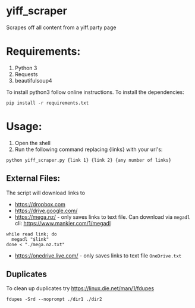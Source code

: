 # yiff_scraper
Scrapes off all content from a yiff.party page

# Requirements:
1. Python 3
2. Requests
3. beautifulsoup4

To install python3 follow online instructions.
To install the dependencies:
```
pip install -r requirements.txt
```

# Usage:
1. Open the shell
2. Run the following command replacing {links} with your url's:
```
python yiff_scraper.py {link 1} {link 2} {any number of links}
```
## External Files:
The script will download links to
 - https://dropbox.com
 - https://drive.google.com/
 - https://mega.nz/ - only saves links to text file. Can download via `megadl` cli: https://www.mankier.com/1/megadl
```
while read link; do
  megadl "$link"
done < "./mega.nz.txt"
```
 - https://onedrive.live.com/ - only saves links to text file `OneDrive.txt`
 ## Duplicates
To clean up duplicates try https://linux.die.net/man/1/fdupes
 ```
fdupes -Srd --noprompt ./dir1 ./dir2
```